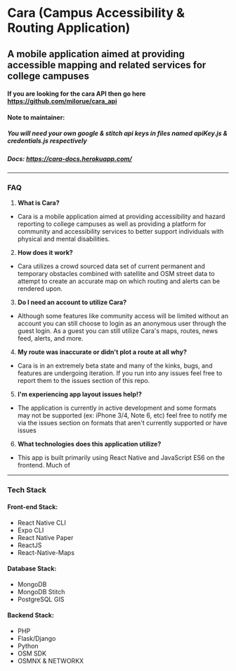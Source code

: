 # Cara (Campus Accessibility & Routing Application)
## A mobile application aimed at providing accessible mapping and related services for college campuses
#### If you are looking for the cara API then go here https://github.com/milorue/cara_api
#### Note to maintainer: 
##### You will need your own google & stitch api keys in files named apiKey.js & credentials.js respectively

##### Docs: https://cara-docs.herokuapp.com/
---

### FAQ
1. **What is Cara?**
* Cara is a mobile application aimed at providing accessibility and hazard reporting to college campuses as well as providing a platform for 
community and accessibility services to better support individuals with physical and mental disabilities.
2. **How does it work?**
* Cara utilizes a crowd sourced data set of current permanent and temporary obstacles combined with satellite and OSM street data to
attempt to create an accurate map on which routing and alerts can be rendered upon.
3. **Do I need an account to utilize Cara?**
* Although some features like community access will be limited without an account you can still choose to login as an anonymous user through the 
guest login. As a guest you can still utilize Cara's maps, routes, news feed, alerts, and more.
4. **My route was inaccurate or didn't plot a route at all why?**
* Cara is in an extremely beta state and many of the kinks, bugs, and features are undergoing iteration. If you run into any issues feel free to report them to the issues
 section of this repo.
 5. **I'm experiencing app layout issues help!?**
 * The application is currently in active development and some formats may not be supported (ex: iPhone 3/4, Note 6, etc) feel free to notify me via the issues section on
  formats that aren't currently supported or have issues
 6. **What technologies does this application utilize?**
 * This app is built primarily using React Native and JavaScript ES6 on the frontend. Much of
---
### Tech Stack
#### Front-end Stack:
* React Native CLI
* Expo CLI
* React Native Paper
* ReactJS
* React-Native-Maps

#### Database Stack:
* MongoDB
* MongoDB Stitch
* PostgreSQL GIS

#### Backend Stack:
* PHP
* Flask/Django
* Python
* OSM SDK
* OSMNX & NETWORKX


